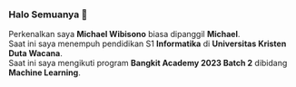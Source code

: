 ### Halo Semuanya 👋
Perkenalkan saya **Michael Wibisono** biasa dipanggil **Michael**.\
Saat ini saya menempuh pendidikan S1 **Informatika** di **Universitas Kristen Duta Wacana**.\
Saat ini saya mengikuti program **Bangkit Academy 2023 Batch 2** dibidang **Machine Learning**.
<!--
**MekelWibi/MekelWibi** is a ✨ _special_ ✨ repository because its `README.md` (this file) appears on your GitHub profile.

Here are some ideas to get you started:

- 🔭 I’m currently working on ...
- 🌱 I’m currently learning ...
- 👯 I’m looking to collaborate on ...
- 🤔 I’m looking for help with ...
- 💬 Ask me about ...
- 📫 How to reach me: ...
- 😄 Pronouns: ...
- ⚡ Fun fact: ...
-->
